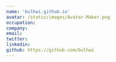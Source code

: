 ```yaml
---
name: 'bulhwi.github.io'
avatar: /static/images/Avatar-Maker.png
occupation:
company:
email:
twitter:
linkedin:
github: https://github.com/bulhwi
---
```

